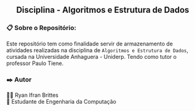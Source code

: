 ## <div align = "center">**Disciplina - Algoritmos e Estrutura de Dados** </div>

### 📋 Sobre o Repositório:

Este repositório tem como finalidade servir de armazenamento de atividades realizadas na disciplina de `Algoritmos e Estrutura de Dados`, cursada na Universidade Anhaguera - Uniderp. Tendo como tutor o professor Paulo Tiene.<br>
### ✒️ Autor

👨‍💻 Ryan Ifran Brittes <br>
📕 Estudante de Engenharia da Computação
